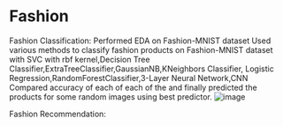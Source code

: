 # Fashion

Fashion Classification:
Performed EDA on Fashion-MNIST dataset
Used various methods to classify fashion products on Fashion-MNIST dataset with SVC with rbf kernel,Decision Tree Classifier,ExtraTreeClassifier,GaussianNB,KNeighbors Classifier,
Logistic Regression,RandomForestClassifier,3-Layer Neural Network,CNN
Compared accuracy of each of each of the and finally predicted the products for some random images using best predictor.
![image](https://user-images.githubusercontent.com/57315504/149504231-64667d39-3f16-4f63-af98-be6ed6dd5cd9.png)

Fashion Recommendation:
